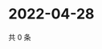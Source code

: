 # 2022-04-28

共 0 条

<!-- BEGIN WEIBO -->
<!-- 最后更新时间 Thu Apr 28 2022 02:06:40 GMT+0800 (China Standard Time) -->

<!-- END WEIBO -->
